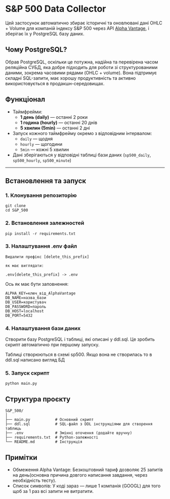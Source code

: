 # S&P 500 Data Collector

Цей застосунок автоматично збирає історичні та оновлювані дані OHLC + Volume для компаній індексу S&P 500 через API [Alpha Vantage](https://www.alphavantage.co/), і зберігає їх у PostgreSQL базу даних.

## Чому PostgreSQL?
Обрав PostgreSQL, оскільки це потужна, надійна та перевірена часом реляційна СУБД, яка добре підходить для роботи зі структурованими даними, зокрема часовими рядами (OHLC + volume). Вона підтримує складні SQL-запити, має хорошу продуктивність та активно використовується в продакшн-середовищах.

## Функціонал

- Таймфрейми:
  - **1 день (daily)** — останні 2 роки
  - **1 година (hourly)** — останні 20 днів
  - **5 хвилин (5min)** — останні 2 дні
- Запуск кожного таймфрейму окремо з відповідним інтервалом:
  - `daily` — щодня
  - `hourly` — щогодини
  - `5min` — кожні 5 хвилин
- Дані зберігаються у відповідні таблиці бази даних (`sp500_daily`, `sp500_hourly`, `sp500_minute`)

---

## Встановлення та запуск

### 1. Клонування репозиторію

```
git clone 
cd S&P_500
```
### 2. Встановлення залежностей

```
pip install -r requirements.txt
```

### 3. Налаштування .env файл

```
Видалити префікс [delete_this_prefix]

як має виглядати:

.env[delete_this_prefix] -> .env
```
Ось як має бути заповнення:

```
ALPHA_KEY=ключ_від_AlphaVantage
DB_NAME=назва_бази
DB_USER=користувач
DB_PASSWORD=пароль
DB_HOST=localhost
DB_PORT=5432
```

### 4. Налаштування бази даних


Створити базу PostgreSQL і таблиці, які описані у ddl.sql. Це зробить скрипт автоматично при першому запуску.

Таблиці створюються в схемі sp500. Якщо вона не створилась то в ddl.sql написано вигляд БД

### 5. Запуск скрипт

```
python main.py
```

## Структура проєкту

```
S&P_500/
│
├── main.py           # Основний скрипт
├── ddl.sql           # SQL-файл з DDL інструкціями для створення таблиць
├── .env              # Змінні оточення (додайте вручну)
├── requirements.txt  # Python-залежності
└── README.md         # Інструкція
```
## Примітки

- Обмеження Alpha Vantage: Безкоштовний тариф дозволяє 25 запитів на день(основна причина довгого написання завдання, через необхідність тесту).
- Список символів: У коді зараз — лише 1 компанія (GOOGL) для того щоб за 1 раз всі запити не витратити.


